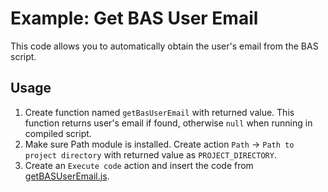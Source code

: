 # Example: Get BAS User Email

This code allows you to automatically obtain the user's email from the BAS script.

## Usage
1. Create function named `getBasUserEmail` with returned value. This function returns user's email if found, otherwise `null` when running in compiled script.
2. Make sure Path module is installed. Create action `Path` -> `Path to project directory` with returned value as `PROJECT_DIRECTORY`.
3. Create an `Execute code` action and insert the code from [getBASUserEmail.js](getBASUserEmail.js).
